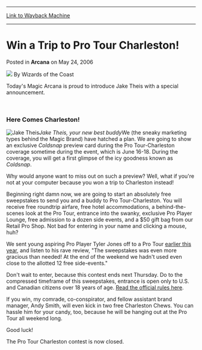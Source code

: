 
---
[Link to Wayback Machine](https://web.archive.org/web/20220120131957/https://magic.wizards.com/en/articles/archive/arcana/win-trip-pro-tour-charleston-2006-05-24)

[_metadata_:author]:- "Wizards of the Coast"
[_metadata_:description]:- "Today's Magic Arcana is proud to introduce Jake Theis with a special announcement. Here Comes Charleston! Jake Theis, your new best buddyWe (the sneaky marketing types behind the Magic Brand) have hatched a plan. We are going to show an exclusive Coldsnap preview card during the Pro Tour-Charleston coverage sometime during the event, which is June 16-18. During the coverage,"
[_metadata_:generator]:- "Drupal 7 (http://drupal.org)"
[_metadata_:node]:- "703076"
[_metadata_:publish_date]:- "2006-05-24"
[_metadata_:source]:- "div-main-content"
[_metadata_:title]:- "Win a Trip to Pro Tour Charleston!"
[_metadata_:wayback_capture_timestamp]:- "2022-01-20 13:19:57"
[_metadata_:wayback_raw_url]:- "https://web.archive.org/web/20220120131957id_/https://magic.wizards.com/en/articles/archive/arcana/win-trip-pro-tour-charleston-2006-05-24"
[_metadata_:wayback_url]:- "https://magic.wizards.com/en/articles/archive/arcana/win-trip-pro-tour-charleston-2006-05-24"
---


Win a Trip to Pro Tour Charleston!
==================================



 Posted in **Arcana**
 on May 24, 2006 






![](https://media.magic.wizards.com/styles/auth_small/public/images/person/wizards_author.jpg)
By Wizards of the Coast












Today's Magic Arcana is proud to introduce Jake Theis with a special announcement.


 



### Here Comes Charleston!


![Jake Theis](https://media.magic.wizards.com/image_legacy_migration/magic/images/mtgcom/arcana1000/1013_jaketheis.jpg)*Jake Theis, your new best buddy*We (the sneaky marketing types behind the Magic Brand) have hatched a plan. We are going to show an exclusive *Coldsnap* preview card during the Pro Tour-Charleston coverage sometime during the event, which is June 16-18. During the coverage, you will get a first glimpse of the icy goodness known as *Coldsnap*.


Why would anyone want to miss out on such a preview? Well, what if you're not at your computer because you won a trip to Charleston instead!


Beginning right damn now, we are going to start an absolutely free sweepstakes to send you and a buddy to Pro Tour-Charleston. You will receive free roundtrip airfare, free hotel accommodations, a behind-the-scenes look at the Pro Tour, entrance into the swanky, exclusive Pro Player Lounge, free admission to a dozen side events, and a $50 gift bag from our Retail Pro Shop. Not bad for entering in your name and clicking a mouse, huh?


We sent young aspiring Pro Player Tyler Jones off to a Pro Tour [earlier this year](/en/articles/archive/pt-honolulu-giveaway-winner-2006-02-27), and listen to his rave review, "The sweepstakes was even more gracious than needed! At the end of the weekend we hadn't used even close to the allotted 12 free side-events."


Don't wait to enter, because this contest ends next Thursday. Do to the compressed timeframe of this sweepstakes, entrance is open only to U.S. and Canadian citizens over 18 years of age. [Read the official rules here](/en/articles/archive/sweepstakes-official-rules-2006-05-24).


If you win, my comrade, co-conspirator, and fellow assistant brand manager, Andy Smith, will even kick in two free Charleston Chews. You can hassle him for your candy, too, because he will be hanging out at the Pro Tour all weekend long.


Good luck!



The Pro Tour Charleston contest is now closed.








